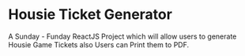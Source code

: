 # Housie Ticket Generator

A Sunday - Funday ReactJS Project which will allow users to generate Housie Game Tickets also Users can Print them to PDF.